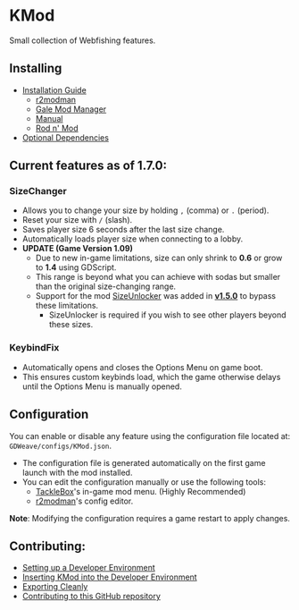 # KMod
Small collection of Webfishing features.

## Installing
- [Installation Guide](https://github.com/katzerax/kmod/wiki/Installation)
    - [r2modman](https://github.com/katzerax/kmod/wiki/Installation#r2modman)
    - [Gale Mod Manager](https://github.com/katzerax/kmod/wiki/Installation#gale-mod-manager)
    - [Manual](https://github.com/katzerax/kmod/wiki/Installation#manual)
    - [Rod n' Mod](https://github.com/katzerax/kmod/wiki/Installation#rod-n-mod)
- [Optional Dependencies](https://github.com/katzerax/kmod/wiki/Installation#optional-dependencies)

## Current features as of 1.7.0:
### **SizeChanger**  
  - Allows you to change your size by holding `,` (comma) or `.` (period).  
  - Reset your size with `/` (slash).  
  - Saves player size 6 seconds after the last size change.  
  - Automatically loads player size when connecting to a lobby.  
  - **UPDATE (Game Version 1.09)**  
    - Due to new in-game limitations, size can only shrink to **0.6** or grow to **1.4** using GDScript.  
    - This range is beyond what you can achieve with sodas but smaller than the original size-changing range.  
    - Support for the mod [SizeUnlocker](https://github.com/Nowaha/SizeUnlocker) was added in **[v1.5.0](https://github.com/katzerax/kmod/releases/tag/1.5.0)** to bypass these limitations.
      - SizeUnlocker is required if you wish to see other players beyond these sizes.  
### **KeybindFix**
  - Automatically opens and closes the Options Menu on game boot.
  - This ensures custom keybinds load, which the game otherwise delays until the Options Menu is manually opened.  

## Configuration
You can enable or disable any feature using the configuration file located at:  
`GDWeave/configs/KMod.json`.  

- The configuration file is generated automatically on the first game launch with the mod installed.  
- You can edit the configuration manually or use the following tools:   
  - [TackleBox](https://github.com/puppy-girl/TackleBox)'s in-game mod menu. (Highly Recommended) 
  - [r2modman](https://github.com/ebkr/r2modmanPlus/releases/latest)'s config editor.

**Note**: Modifying the configuration requires a game restart to apply changes.

## Contributing:
- [Setting up a Developer Environment](https://github.com/katzerax/kmod/wiki/Contributing#setting-up-a-developer-environment)
- [Inserting KMod into the Developer Environment](https://github.com/katzerax/kmod/wiki/Contributing#inserting-kmod-into-the-developer-environment)
- [Exporting Cleanly](https://github.com/katzerax/kmod/wiki/Contributing#exporting-cleanly)
- [Contributing to this GitHub repository](https://github.com/katzerax/kmod/wiki/Contributing#contributing-to-this-github-repository)

